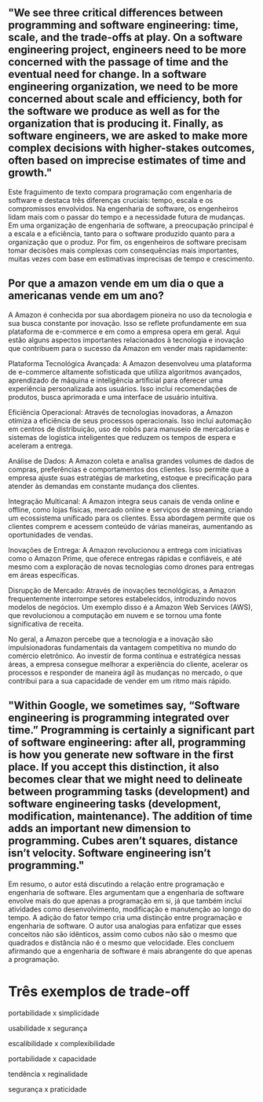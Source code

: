 ## "We see three critical differences between programming and software engineering: time, scale, and the trade-offs at play. On a software engineering project, engineers need to be more concerned with the passage of time and the eventual need for change. In a software engineering organization, we need to be more concerned about scale and efficiency, both for the software we produce as well as for the organization that is producing it. Finally, as software engineers, we are asked to make more complex decisions with higher-stakes outcomes, often based on imprecise estimates of time and growth." <br>

Este fraguimento de texto compara programação com engenharia de software e destaca três diferenças cruciais: tempo, escala e os compromissos envolvidos. Na engenharia de software, os engenheiros lidam mais com o passar do tempo e a necessidade futura de mudanças. Em uma organização de engenharia de software, a preocupação principal é a escala e a eficiência, tanto para o software produzido quanto para a organização que o produz. Por fim, os engenheiros de software precisam tomar decisões mais complexas com consequências mais importantes, muitas vezes com base em estimativas imprecisas de tempo e crescimento. <br>

## Por que a amazon vende em um dia o que a americanas vende em um ano?

A Amazon é conhecida por sua abordagem pioneira no uso da tecnologia e sua busca constante por inovação. Isso se reflete profundamente em sua plataforma de e-commerce e em como a empresa opera em geral. Aqui estão alguns aspectos importantes relacionados à tecnologia e inovação que contribuem para o sucesso da Amazon em vender mais rapidamente: <br>

Plataforma Tecnológica Avançada: A Amazon desenvolveu uma plataforma de e-commerce altamente sofisticada que utiliza algoritmos avançados, aprendizado de máquina e inteligência artificial para oferecer uma experiência personalizada aos usuários. Isso inclui recomendações de produtos, busca aprimorada e uma interface de usuário intuitiva. <br>

Eficiência Operacional: Através de tecnologias inovadoras, a Amazon otimiza a eficiência de seus processos operacionais. Isso inclui automação em centros de distribuição, uso de robôs para manuseio de mercadorias e sistemas de logística inteligentes que reduzem os tempos de espera e aceleram a entrega. <br>

Análise de Dados: A Amazon coleta e analisa grandes volumes de dados de compras, preferências e comportamentos dos clientes. Isso permite que a empresa ajuste suas estratégias de marketing, estoque e precificação para atender às demandas em constante mudança dos clientes. <br>

Integração Multicanal: A Amazon integra seus canais de venda online e offline, como lojas físicas, mercado online e serviços de streaming, criando um ecossistema unificado para os clientes. Essa abordagem permite que os clientes comprem e acessem conteúdo de várias maneiras, aumentando as oportunidades de vendas. <br>

Inovações de Entrega: A Amazon revolucionou a entrega com iniciativas como o Amazon Prime, que oferece entregas rápidas e confiáveis, e até mesmo com a exploração de novas tecnologias como drones para entregas em áreas específicas. <br>

Disrupção de Mercado: Através de inovações tecnológicas, a Amazon frequentemente interrompe setores estabelecidos, introduzindo novos modelos de negócios. Um exemplo disso é a Amazon Web Services (AWS), que revolucionou a computação em nuvem e se tornou uma fonte significativa de receita. <br>

No geral, a Amazon percebe que a tecnologia e a inovação são impulsionadoras fundamentais da vantagem competitiva no mundo do comércio eletrônico. Ao investir de forma contínua e estratégica nessas áreas, a empresa consegue melhorar a experiência do cliente, acelerar os processos e responder de maneira ágil às mudanças no mercado, o que contribui para a sua capacidade de vender em um ritmo mais rápido. <br>

## "Within Google, we sometimes say, “Software engineering is programming integrated over time.” Programming is certainly a significant part of software engineering: after all, programming is how you generate new software in the first place. If you accept this distinction, it also becomes clear that we might need to delineate between programming tasks (development) and software engineering tasks (development, modification, maintenance). The addition of time adds an important new dimension to programming. Cubes aren’t squares, distance isn’t velocity. Software engineering isn’t programming." <br>

Em resumo, o autor está discutindo a relação entre programação e engenharia de software. Eles argumentam que a engenharia de software envolve mais do que apenas a programação em si, já que também inclui atividades como desenvolvimento, modificação e manutenção ao longo do tempo. A adição do fator tempo cria uma distinção entre programação e engenharia de software. O autor usa analogias para enfatizar que esses conceitos não são idênticos, assim como cubos não são o mesmo que quadrados e distância não é o mesmo que velocidade. Eles concluem afirmando que a engenharia de software é mais abrangente do que apenas a programação.

# Três exemplos de trade-off
portabilidade x simplicidade <br>

usabilidade x segurança <br>

escalibilidade x complexibilidade <br>

portabilidade x capacidade <br>



tendência x reginalidade <br>

segurança x praticidade <br>

